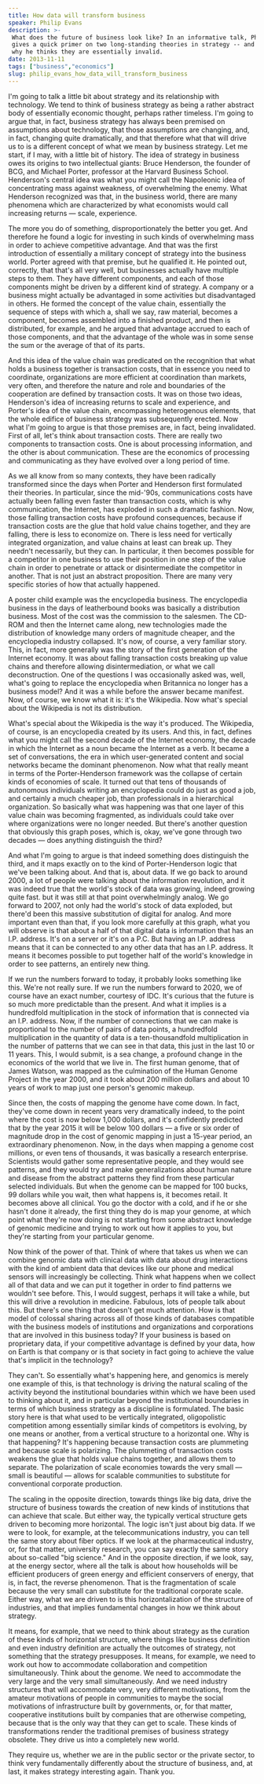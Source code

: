 ```yaml
---
title: How data will transform business
speaker: Philip Evans
description: >-
 What does the future of business look like? In an informative talk, Philip Evans
 gives a quick primer on two long-standing theories in strategy -- and explains
 why he thinks they are essentially invalid.
date: 2013-11-11
tags: ["business","economics"]
slug: philip_evans_how_data_will_transform_business
---
```


I'm going to talk a little bit about strategy and its relationship with technology. We
tend to think of business strategy as being a rather abstract body of essentially economic
thought, perhaps rather timeless. I'm going to argue that, in fact, business strategy has
always been premised on assumptions about technology, that those assumptions are changing,
and, in fact, changing quite dramatically, and that therefore what that will drive us to
is a different concept of what we mean by business strategy. Let me start, if I may, with a
little bit of history. The idea of strategy in business owes its origins to two
intellectual giants: Bruce Henderson, the founder of BCG, and Michael Porter, professor at
the Harvard Business School. Henderson's central idea was what you might call the
Napoleonic idea of concentrating mass against weakness, of overwhelming the enemy. What
Henderson recognized was that, in the business world, there are many phenomena which are
characterized by what economists would call increasing returns — scale,
experience.

The more you do of something, disproportionately the better you get. And therefore he
found a logic for investing in such kinds of overwhelming mass in order to achieve
competitive advantage. And that was the first introduction of essentially a military
concept of strategy into the business world. Porter agreed with that premise, but he
qualified it. He pointed out, correctly, that that's all very well, but businesses
actually have multiple steps to them. They have different components, and each of those
components might be driven by a different kind of strategy. A company or a business might
actually be advantaged in some activities but disadvantaged in others. He formed the
concept of the value chain, essentially the sequence of steps with which a, shall we say,
raw material, becomes a component, becomes assembled into a finished product, and then is
distributed, for example, and he argued that advantage accrued to each of those
components, and that the advantage of the whole was in some sense the sum or the average
of that of its parts.

And this idea of the value chain was predicated on the recognition that what holds a
business together is transaction costs, that in essence you need to coordinate,
organizations are more efficient at coordination than markets, very often, and therefore
the nature and role and boundaries of the cooperation are defined by transaction costs. It
was on those two ideas, Henderson's idea of increasing returns to scale and experience,
and Porter's idea of the value chain, encompassing heterogenous elements, that the whole
edifice of business strategy was subsequently erected. Now what I'm going to argue is that
those premises are, in fact, being invalidated. First of all, let's think about
transaction costs. There are really two components to transaction costs. One is about
processing information, and the other is about communication. These are the economics of
processing and communicating as they have evolved over a long period of
time.

As we all know from so many contexts, they have been radically transformed since the days
when Porter and Henderson first formulated their theories. In particular, since the
mid-'90s, communications costs have actually been falling even faster than transaction
costs, which is why communication, the Internet, has exploded in such a dramatic fashion.
Now, those falling transaction costs have profound consequences, because if transaction
costs are the glue that hold value chains together, and they are falling, there is less to
economize on. There is less need for vertically integrated organization, and value chains
at least can break up. They needn't necessarily, but they can. In particular, it then
becomes possible for a competitor in one business to use their position in one step of the
value chain in order to penetrate or attack or disintermediate the competitor in
another. That is not just an abstract proposition. There are many very specific stories of
how that actually happened.

A poster child example was the encyclopedia business. The encyclopedia business in the
days of leatherbound books was basically a distribution business. Most of the cost was the
commission to the salesmen. The CD-ROM and then the Internet came along, new technologies
made the distribution of knowledge many orders of magnitude cheaper, and the encyclopedia
industry collapsed. It's now, of course, a very familiar story. This, in fact, more
generally was the story of the first generation of the Internet economy. It was about
falling transaction costs breaking up value chains and therefore allowing
disintermediation, or what we call deconstruction. One of the questions I was occasionally
asked was, well, what's going to replace the encyclopedia when Britannica no longer has a
business model? And it was a while before the answer became manifest. Now, of course, we
know what it is: it's the Wikipedia. Now what's special about the Wikipedia is not its
distribution.

What's special about the Wikipedia is the way it's produced. The Wikipedia, of course, is
an encyclopedia created by its users. And this, in fact, defines what you might call the
second decade of the Internet economy, the decade in which the Internet as a noun became
the Internet as a verb. It became a set of conversations, the era in which user-generated
content and social networks became the dominant phenomenon. Now what that really meant in
terms of the Porter-Henderson framework was the collapse of certain kinds of economies of
scale. It turned out that tens of thousands of autonomous individuals writing an
encyclopedia could do just as good a job, and certainly a much cheaper job, than
professionals in a hierarchical organization. So basically what was happening was that one
layer of this value chain was becoming fragmented, as individuals could take over where
organizations were no longer needed. But there's another question that obviously this graph
poses, which is, okay, we've gone through two decades — does anything distinguish the
third?

And what I'm going to argue is that indeed something does distinguish the third, and it
maps exactly on to the kind of Porter-Henderson logic that we've been talking about. And
that is, about data. If we go back to around 2000, a lot of people were talking about the
information revolution, and it was indeed true that the world's stock of data was growing,
indeed growing quite fast. but it was still at that point overwhelmingly analog. We go
forward to 2007, not only had the world's stock of data exploded, but there'd been this
massive substitution of digital for analog. And more important even than that, if you look
more carefully at this graph, what you will observe is that about a half of that digital
data is information that has an I.P. address. It's on a server or it's on a P.C. But
having an I.P. address means that it can be connected to any other data that has an I.P.
address. It means it becomes possible to put together half of the world's knowledge in
order to see patterns, an entirely new thing.

If we run the numbers forward to today, it probably looks something like this. We're not
really sure. If we run the numbers forward to 2020, we of course have an exact number,
courtesy of IDC. It's curious that the future is so much more predictable than the
present. And what it implies is a hundredfold multiplication in the stock of information
that is connected via an I.P. address. Now, if the number of connections that we can make
is proportional to the number of pairs of data points, a hundredfold multiplication in the
quantity of data is a ten-thousandfold multiplication in the number of patterns that we
can see in that data, this just in the last 10 or 11 years. This, I would submit, is a sea
change, a profound change in the economics of the world that we live in. The first human
genome, that of James Watson, was mapped as the culmination of the Human Genome Project in
the year 2000, and it took about 200 million dollars and about 10 years of work to map
just one person's genomic makeup.

Since then, the costs of mapping the genome have come down. In fact, they've come down in
recent years very dramatically indeed, to the point where the cost is now below 1,000
dollars, and it's confidently predicted that by the year 2015 it will be below 100 dollars
— a five or six order of magnitude drop in the cost of genomic mapping in just a 15-year
period, an extraordinary phenomenon. Now, in the days when mapping a genome cost millions,
or even tens of thousands, it was basically a research enterprise. Scientists would gather
some representative people, and they would see patterns, and they would try and make
generalizations about human nature and disease from the abstract patterns they find from
these particular selected individuals. But when the genome can be mapped for 100 bucks,
99 dollars while you wait, then what happens is, it becomes retail. It becomes above all
clinical. You go the doctor with a cold, and if he or she hasn't done it already, the
first thing they do is map your genome, at which point what they're now doing is not
starting from some abstract knowledge of genomic medicine and trying to work out how it
applies to you, but they're starting from your particular genome.

Now think of the power of that. Think of where that takes us when we can combine genomic
data with clinical data with data about drug interactions with the kind of ambient data
that devices like our phone and medical sensors will increasingly be collecting. Think
what happens when we collect all of that data and we can put it together in order to find
patterns we wouldn't see before. This, I would suggest, perhaps it will take a while, but
this will drive a revolution in medicine. Fabulous, lots of people talk about this. But
there's one thing that doesn't get much attention. How is that model of colossal sharing
across all of those kinds of databases compatible with the business models of institutions
and organizations and corporations that are involved in this business today? If your
business is based on proprietary data, if your competitive advantage is defined by your
data, how on Earth is that company or is that society in fact going to achieve the value
that's implicit in the technology?

They can't. So essentially what's happening here, and genomics is merely one example of
this, is that technology is driving the natural scaling of the activity beyond the
institutional boundaries within which we have been used to thinking about it, and in
particular beyond the institutional boundaries in terms of which business strategy as a
discipline is formulated. The basic story here is that what used to be vertically
integrated, oligopolistic competition among essentially similar kinds of competitors is
evolving, by one means or another, from a vertical structure to a horizontal one. Why is
that happening? It's happening because transaction costs are plummeting and because scale
is polarizing. The plummeting of transaction costs weakens the glue that holds value
chains together, and allows them to separate. The polarization of scale economies towards
the very small — small is beautiful — allows for scalable communities to substitute for
conventional corporate production.

The scaling in the opposite direction, towards things like big data, drive the structure
of business towards the creation of new kinds of institutions that can achieve that scale.
But either way, the typically vertical structure gets driven to becoming more
horizontal. The logic isn't just about big data. If we were to look, for example, at the
telecommunications industry, you can tell the same story about fiber optics. If we look at
the pharmaceutical industry, or, for that matter, university research, you can say exactly
the same story about so-called "big science." And in the opposite direction, if we look,
say, at the energy sector, where all the talk is about how households will be efficient
producers of green energy and efficient conservers of energy, that is, in fact, the
reverse phenomenon. That is the fragmentation of scale because the very small can
substitute for the traditional corporate scale. Either way, what we are driven to is this
horizontalization of the structure of industries, and that implies fundamental changes in
how we think about strategy.

It means, for example, that we need to think about strategy as the curation of these kinds
of horizontal structure, where things like business definition and even industry
definition are actually the outcomes of strategy, not something that the strategy
presupposes. It means, for example, we need to work out how to accommodate collaboration
and competition simultaneously. Think about the genome. We need to accommodate the very
large and the very small simultaneously. And we need industry structures that will
accommodate very, very different motivations, from the amateur motivations of people in
communities to maybe the social motivations of infrastructure built by governments, or,
for that matter, cooperative institutions built by companies that are otherwise competing,
because that is the only way that they can get to scale. These kinds of transformations
render the traditional premises of business strategy obsolete. They drive us into a
completely new world.

They require us, whether we are in the public sector or the private sector, to think very
fundamentally differently about the structure of business, and, at last, it makes strategy
interesting again. Thank you.

<!--
ad_duration=3.33
comment_count=75
event="TED@BCG San Francisco"
external_start_time=0
intro_duration=11.82
is_subtitle_required="False"
is_talk_featured="True"
language="en"
language_swap="False"
native_language="en"
number_of_related_talks=6
number_of_speakers=1
number_of_subtitled_videos=22
number_of_tags=2
number_of_talk_download_languages=22
number_of_talk_more_resources=0
number_of_talk_recommendations=0
number_of_talks_take_actions=0
post_ad_duration=0.83
published_timestamp="2014-03-04 16:50:21"
recording_date="2013-11-11"
speaker_description="Consultant"
speaker_is_published=1
speaker_name="Philip Evans"
talk_name="How data will transform business"
talks_tags=["business","economics"]
url_audio="https://download.ted.com/talks/PhilipEvans_2013S.mp3?apikey=acme-roadrunner"
url_photo_speaker="https://pe.tedcdn.com/images/ted/4c5c8ab2ce97417bafd4c7e94a9cbaf004104e70_254x191.jpg"
url_photo_talk="https://s3.amazonaws.com/talkstar-photos/uploads/7ce3d313-fedf-48c2-b50c-f1a547c850d2/PhilipEvans_2013S-embed.jpg"
url_webpage="https://www.ted.com/talks/philip_evans_how_data_will_transform_business"
video_type_name="TED Institute Talk"
-->